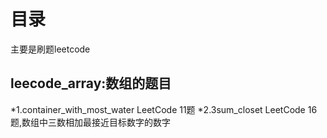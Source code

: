 # 目录
主要是刷题leetcode

## leecode_array:数组的题目
*1.container_with_most_water LeetCode 11题
*2.3sum_closet LeetCode 16题,数组中三数相加最接近目标数字的数字